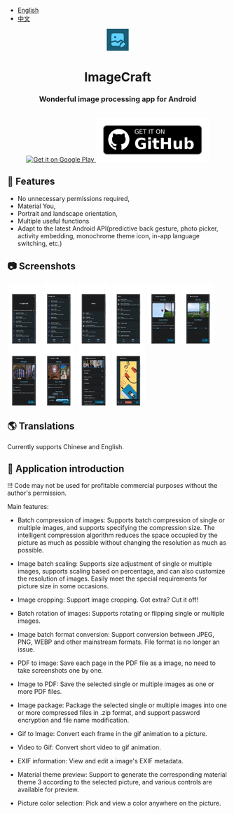 - [English](README.md)
- [中文](README_zh.md)

<div align="center">

<img src="screenshots/icon.png" width="10%"/>

# ImageCraft

### Wonderful image processing app for Android

<br>

<a href="https://play.google.com/store/apps/details?id=com.yangdai.imagecraft">
      <img alt="Get it on Google Play" src="https://play.google.com/intl/en_us/badges/static/images/badges/en_badge_web_generic.png" height="100">
</a>

<a href="app/release">
      <img alt="Get it on GitHub" src="https://raw.githubusercontent.com/deckerst/common/main/assets/get-it-on-github.png" height="100">
</a>

<br>

<div align="left">

## 📖 Features

* No unnecessary permissions required, 
* Material You, 
* Portrait and landscape orientation, 
* Multiple useful functions
* Adapt to the latest Android API(predictive back gesture, photo picker, activity embedding, monochrome theme icon, in-app language switching, etc.)

## 📷 Screenshots
<img src="screenshots/1695776666480_100.PNG" width="15%"/>
<img src="screenshots/1695776673986_100.PNG" width="15%"/>
<img src="screenshots/1695776679010_100.PNG" width="15%"/>
<img src="screenshots/1695776685370_100.PNG" width="15%"/>
<img src="screenshots/1695776690210_100.PNG" width="15%"/>
<img src="screenshots/1695776696233_100.PNG" width="15%"/>
<img src="screenshots/1695776703417_100.PNG" width="15%"/>
<img src="screenshots/1695776712842_100.PNG" width="15%"/>
<img src="screenshots/1695776718680_100.PNG" width="15%"/>
<img src="screenshots/1695776725299_100.PNG" width="15%"/>

## 🌎 Translations

Currently supports Chinese and English.

## 📃 Application introduction

!!! Code may not be used for profitable commercial purposes without the author's permission.

Main features:

- Batch compression of images: Supports batch compression of single or multiple images, and supports specifying the compression size. The intelligent compression algorithm reduces the space occupied by the picture as much as possible without changing the resolution as much as possible.

- Image batch scaling: Supports size adjustment of single or multiple images, supports scaling based on percentage, and can also customize the resolution of images. Easily meet the special requirements for picture size in some occasions.

- Image cropping: Support image cropping. Got extra? Cut it off!

- Batch rotation of images: Supports rotating or flipping single or multiple images.

- Image batch format conversion: Support conversion between JPEG, PNG, WEBP and other mainstream formats. File format is no longer an issue.

- PDF to image: Save each page in the PDF file as a image, no need to take screenshots one by one.

- Image to PDF: Save the selected single or multiple images as one or more PDF files.

- Image package: Package the selected single or multiple images into one or more compressed files in .zip format, and support password encryption and file name modification.

- Gif to Image: Convert each frame in the gif animation to a picture.

- Video to Gif: Convert short video to gif animation.

- EXIF information: View and edit a image's EXIF metadata.

- Material theme preview: Support to generate the corresponding material theme 3 according to the selected picture, and various controls are available for preview.

- Picture color selection: Pick and view a color anywhere on the picture.

</div>

